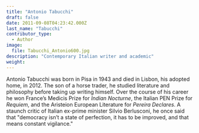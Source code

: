 ```yaml
---
title: "Antonio Tabucchi"
draft: false
date: 2011-09-08T04:23:42.000Z
last_name: "Tabucchi"
contributor_type:
  - Author
image:
  file: Tabucchi_Antonio600.jpg
description: "Contemporary Italian writer and academic"
weight:
---
```


Antonio Tabucchi was born in Pisa in 1943 and died in Lisbon, his adopted home, in 2012. The son of a horse trader, he studied literature and philosophy before taking up writing himself. Over the course of his career he won France’s Medicis Prize for _Indian Nocturne_, the Italian PEN Prize for _Requiem_, and the Aristeion European Literature for _Pereira Declares_. A staunch critic of Italian ex-prime minister Silvio Berlusconi, he once said that "democracy isn’t a state of perfection, it has to be improved, and that means constant vigilance."

